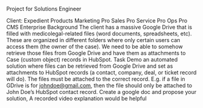 Project for Solutions Engineer

Client: Expedient
Products
Marketing Pro
Sales Pro
Service Pro
Ops Pro
CMS Enterprise
Background
The client has a massive Google Drive that is filled with medicolegal-related files (word documents, spreadsheets, etc). These are organized in different folders where only certain users can access them (the owner of the case).
We need to be able to somehow retrieve those files from Google Drive and have them as attachments to Case (custom object) records in HubSpot.
Task
Demo an automated solution where files can be retrieved from Google Drive and set as attachments to HubSpot records (a contact, company, deal, or ticket record will do).
The files must be attached to the correct record. E.g. if a file in GDrive is for johndoe@gmail.com, then the file should only be attached to John Doe’s HubSpot contact record.
Create a google doc and propose your solution, A recorded video explanation would be helpful

